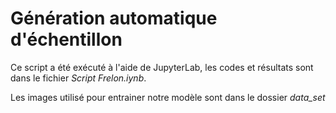 # Génération automatique d'échentillon

Ce script a été exécuté à l'aide de JupyterLab, les codes et résultats sont dans le fichier *Script Frelon.iynb*.

Les images utilisé pour entrainer notre modèle sont dans le dossier *data_set*